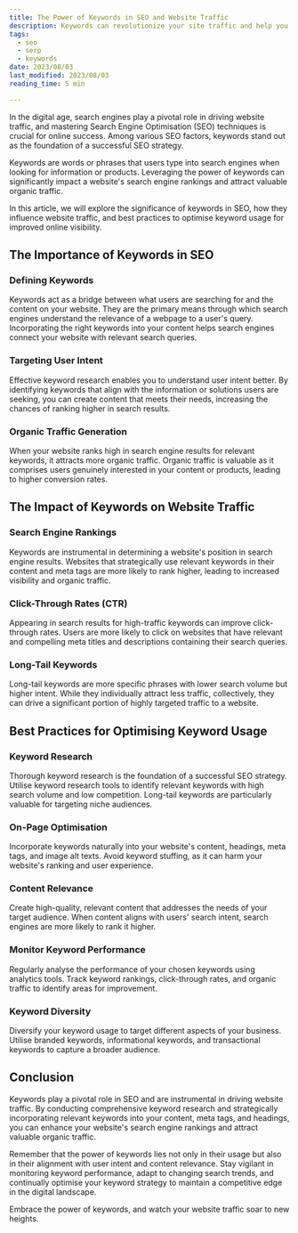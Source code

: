 ```yaml
---
title: The Power of Keywords in SEO and Website Traffic
description: Keywords can revolutionize your site traffic and help you target your marketing segments.
tags:
  - seo
  - serp
  - keywords
date: 2023/08/03
last_modified: 2023/08/03
reading_time: 5 min

---
```


In the digital age, search engines play a pivotal role in driving website traffic, and mastering Search Engine Optimisation (SEO) techniques is crucial for online success. Among various SEO factors, keywords stand out as the foundation of a successful SEO strategy.

Keywords are words or phrases that users type into search engines when looking for information or products. Leveraging the power of keywords can significantly impact a website's search engine rankings and attract valuable organic traffic.

In this article, we will explore the significance of keywords in SEO, how they influence website traffic, and best practices to optimise keyword usage for improved online visibility.

## The Importance of Keywords in SEO

### Defining Keywords

Keywords act as a bridge between what users are searching for and the content on your website. They are the primary means through which search engines understand the relevance of a webpage to a user's query. Incorporating the right keywords into your content helps search engines connect your website with relevant search queries.

### Targeting User Intent

Effective keyword research enables you to understand user intent better. By identifying keywords that align with the information or solutions users are seeking, you can create content that meets their needs, increasing the chances of ranking higher in search results.

### Organic Traffic Generation

When your website ranks high in search engine results for relevant keywords, it attracts more organic traffic. Organic traffic is valuable as it comprises users genuinely interested in your content or products, leading to higher conversion rates.

## The Impact of Keywords on Website Traffic

### Search Engine Rankings

Keywords are instrumental in determining a website's position in search engine results. Websites that strategically use relevant keywords in their content and meta tags are more likely to rank higher, leading to increased visibility and organic traffic.

### Click-Through Rates (CTR)

Appearing in search results for high-traffic keywords can improve click-through rates. Users are more likely to click on websites that have relevant and compelling meta titles and descriptions containing their search queries.

### Long-Tail Keywords

Long-tail keywords are more specific phrases with lower search volume but higher intent. While they individually attract less traffic, collectively, they can drive a significant portion of highly targeted traffic to a website.

## Best Practices for Optimising Keyword Usage

### Keyword Research

Thorough keyword research is the foundation of a successful SEO strategy. Utilise keyword research tools to identify relevant keywords with high search volume and low competition. Long-tail keywords are particularly valuable for targeting niche audiences.

### On-Page Optimisation

Incorporate keywords naturally into your website's content, headings, meta tags, and image alt texts. Avoid keyword stuffing, as it can harm your website's ranking and user experience.

### Content Relevance

Create high-quality, relevant content that addresses the needs of your target audience. When content aligns with users' search intent, search engines are more likely to rank it higher.

### Monitor Keyword Performance

Regularly analyse the performance of your chosen keywords using analytics tools. Track keyword rankings, click-through rates, and organic traffic to identify areas for improvement.

### Keyword Diversity

Diversify your keyword usage to target different aspects of your business. Utilise branded keywords, informational keywords, and transactional keywords to capture a broader audience.

## Conclusion

Keywords play a pivotal role in SEO and are instrumental in driving website traffic. By conducting comprehensive keyword research and strategically incorporating relevant keywords into your content, meta tags, and headings, you can enhance your website's search engine rankings and attract valuable organic traffic.

Remember that the power of keywords lies not only in their usage but also in their alignment with user intent and content relevance. Stay vigilant in monitoring keyword performance, adapt to changing search trends, and continually optimise your keyword strategy to maintain a competitive edge in the digital landscape.

Embrace the power of keywords, and watch your website traffic soar to new heights.
